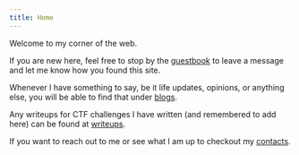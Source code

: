 ```yaml
---
title: Home
---
```


Welcome to my corner of the web.

If you are new here, feel free to stop by the [guestbook](@/guestbook.md) to leave a message and let me know how you found this site.

Whenever I have something to say, be it life updates, opinions, or anything else, you will be able to find that under [blogs](@/blog/_index.md).

Any writeups for CTF challenges I have written (and remembered to add here) can be found at [writeups](@/writeups/_index.md).

If you want to reach out to me or see what I am up to checkout my [contacts](@/contact.md).
